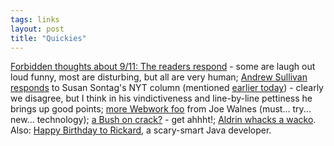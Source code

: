 ```yaml
---
tags: links
layout: post
title: "Quickies"
---
```




<a href="http://www.salon.com/mwt/feature/2002/09/11/forbidden_letters/index.html">Forbidden thoughts about 9/11: The readers respond</a> - some are laugh out loud funny, most are disturbing, but all are very human; <a href="http://www.salon.com/news/col/sullivan/2002/09/11/sontag/index.html">Andrew Sullivan responds</a> to Susan Sontag's NYT column (mentioned <a href="/2002/09/10/two_questionings_of_wartime.html">earlier today</a>) - clearly we disagree, but I think in his vindictiveness and line-by-line pettiness he brings up good points; <a href="http://radio.weblogs.com/0108103/2002/09/10.html#a58">more Webwork foo</a> from Joe Walnes (must... try... new... technology); <a href="http://www.salon.com/news/wire/2002/09/10/noelle/index.html">a Bush on crack?</a> - get ahhht!; <a href="http://www.salon.com/people/wire/2002/09/10/aldrin/index.html">Aldrin whacks a wacko</a>. Also: <a href="http://roller.anthonyeden.com/page/rickard/20020910">Happy Birthday to Rickard</a>, a scary-smart Java developer.


